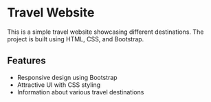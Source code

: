 # Travel Website

This is a simple travel website showcasing different destinations. The project is built using HTML, CSS, and Bootstrap.

## Features

- Responsive design using Bootstrap
- Attractive UI with CSS styling
- Information about various travel destinations
